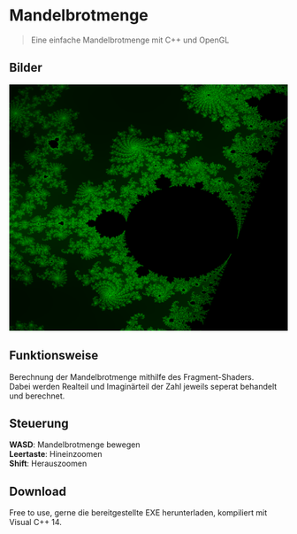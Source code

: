 # Mandelbrotmenge
> Eine einfache Mandelbrotmenge mit C++ und OpenGL


## Bilder
![Screenshot](Screenshot.png)

## Funktionsweise
Berechnung der Mandelbrotmenge mithilfe des Fragment-Shaders.  
Dabei werden Realteil und Imaginärteil der Zahl jeweils
seperat behandelt und berechnet.

## Steuerung
**WASD**: Mandelbrotmenge bewegen  
**Leertaste**: Hineinzoomen  
**Shift**: Herauszoomen  

## Download
Free to use, gerne die bereitgestellte EXE herunterladen, kompiliert mit Visual C++ 14.

